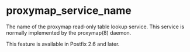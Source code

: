 # proxymap_service_name 

 The name of the proxymap read-only table lookup service.  This
service is normally implemented by the proxymap(8) daemon. 

 This feature is available in Postfix 2.6 and later. 


